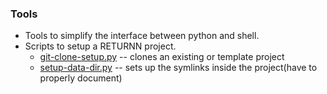 ### Tools
- Tools to simplify the interface between python and shell.
- Scripts to setup a RETURNN project. 
  - [git-clone-setup.py](git-clone-setup.py) -- clones an existing or template project
  - [setup-data-dir.py](setup-data-dir.py) -- sets up the symlinks inside the project(have to properly document)
